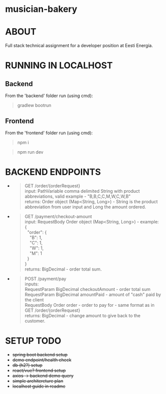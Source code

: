 # musician-bakery

# ABOUT

Full stack technical assignment for a developer position at Eesti Energia.

# RUNNING IN LOCALHOST

## Backend

From the 'backend' folder run (using cmd):

> gradlew bootrun

## Frontend

From the 'frontend' folder run (using cmd):

> npm i

> npm run dev

# BACKEND ENDPOINTS

- > GET /order/{orderRequest}  
  > input: PathVariable comma delimited String with product abbreviations, valid example - "B,B,C,C,M,W,C,W,B"  
  > returns: Order object (Map<String, Long>) - String is the product abbreviation from user input and Long the amount ordered.

- > GET /payment/checkout-amount  
  > input: RequestBody Order object (Map<String, Long>) - example:  
  > {  
  > &nbsp;&nbsp;"order": {  
  > &nbsp;&nbsp;&nbsp;&nbsp;"B": 1,  
  > &nbsp;&nbsp;&nbsp;&nbsp;"C": 1,  
  > &nbsp;&nbsp;&nbsp;&nbsp;"W": 1,  
  > &nbsp;&nbsp;&nbsp;&nbsp;"M": 1  
  > &nbsp;&nbsp;}  
  > }  
  > returns: BigDecimal - order total sum.

- > POST /payment/pay  
  > inputs:  
  > RequestParam BigDecimal checkoutAmount - order total sum  
  > RequestParam BigDecimal amountPaid - amount of "cash" paid by the client  
  > RequestBody Order order - order to pay for - same format as in GET /order/{orderRequest}  
  > returns: BigDecimal - change amount to give back to the customer.

# SETUP TODO

- ~~spring boot backend setup~~
- ~~demo endpoint/health check~~
- ~~db (h2?) setup~~
- ~~react/vue? frontend setup~~
- ~~axios -> backend demo query~~
- ~~simple architercture plan~~
- ~~localhost guide in readme~~
